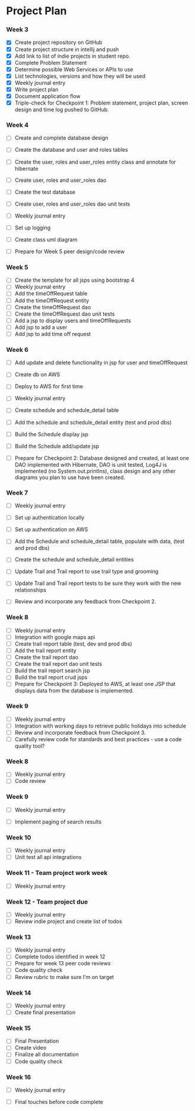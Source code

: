 # Project Plan

### Week 3
- [x] Create project repository on GitHub
- [x] Create project structure in intellij and push
- [x] Add link to list of indie projects in student repo.
- [x] Complete Problem Statement
- [x] Determine possible Web Services or APIs to use
- [x] List technologies, versions and how they will be used
- [x] Weekly journal entry
- [x] Write project plan
- [x] Document application flow 
- [x] Triple-check for Checkpoint 1: Problem statement, project plan, screen design and time log pushed to GitHub. 

### Week 4
- [ ] Create and complete database design
- [ ] Create the database and user and roles tables
- [ ] Create the user, roles and user_roles entity class and annotate for hibernate
- [ ] Create user, roles and user_roles dao
- [ ] Create the test database
- [ ] Create user, roles and user_roles dao unit tests
- [ ] Weekly journal entry
- [ ] Set up logging
- [ ] Create class uml diagram
- [ ] Prepare for Week 5 peer design/code review


### Week 5
- [ ] Create the template for all jsps using bootstrap 4
- [ ] Weekly journal entry
- [ ] Add the timeOffRequest table
- [ ] Add the timeOffRequest entity
- [ ] Create the timeOffRequest dao
- [ ] Create the timeOffRequest dao unit tests
- [ ] Add a jsp to display users and timeOffRequests
- [ ] Add jsp to add a user
- [ ] Add jsp to add time off request

### Week 6
- [ ] Add update and delete functionality in jsp for user and timeOffRequest
- [ ] Create db on AWS
- [ ] Deploy to AWS for first time
- [ ] Weekly journal entry
- [ ] Create schedule and schedule_detail table
- [ ] Add the schedule and schedule_detail entity (test and prod dbs)
- [ ] Build the Schedule display jsp
- [ ] Build the Schedule add/update jsp
- [ ] Prepare for Checkpoint 2: Database designed and created, at least one DAO 
implemented with Hibernate, DAO is unit tested, Log4J is implemented (no System.out.printlns), class design and any other diagrams you plan to use have been created. 


### Week 7

- [ ] Weekly journal entry
- [ ] Set up authentication locally
- [ ] Set up authentication on AWS
- [ ] Add the Schedule and schedule_detail table, populate with data, (test and prod dbs)
- [ ] Create the schedule and schedule_detail entities
- [ ] Update Trail and Trail report to use trail type and grooming
- [ ] Update Trail and Trail report tests to be sure they work with the new relationships
- [ ] Review and incorporate any feedback from Checkpoint 2.


### Week 8

- [ ] Weekly journal entry
- [ ] Integration with google maps api
- [ ] Create trail report table (test, dev and prod dbs)
- [ ] Add the trail report entity
- [ ] Create the trail report dao
- [ ] Create the trail report dao unit tests
- [ ] Build the trail report search jsp
- [ ] Build the trail report crud jsps
- [ ] Prepare for Checkpoint 3: Deployed to AWS, at least one JSP that displays data from the database is implemented. 

### Week 9
- [ ] Weekly journal entry
- [ ] Integration with working days to retrieve public holidays into schedule
- [ ] Review and incorporate feedback from Checkpoint 3.
- [ ] Carefully review code for standards and best practices - use a code quality tool? 

### Week 8
- [ ] Weekly journal entry
- [ ] Code review

### Week 9
- [ ] Weekly journal entry
- [ ] Implement paging of search results


### Week 10
- [ ] Weekly journal entry
- [ ] Unit test all api integrations

### Week 11 - Team project work week
- [ ] Weekly journal entry

### Week 12 - Team project due
- [ ] Weekly journal entry
- [ ] Review indie project and create list of todos

### Week 13
- [ ] Weekly journal entry
- [ ] Complete todos identified in week 12
- [ ] Prepare for week 13 peer code reviews
- [ ] Code quality check
- [ ] Review rubric to make sure I'm on target

### Week 14
- [ ] Weekly journal entry
- [ ] Create final presentation

### Week 15
- [ ] Final Presentation
- [ ] Create video
- [ ] Finalize all documentation
- [ ] Code quality check

### Week 16
- [ ] Weekly journal entry
- [ ] Final touches before code complete


